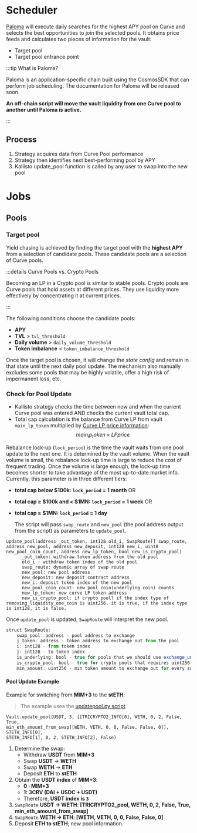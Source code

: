 # Scheduler

[Paloma](https://github.com/palomachain/paloma) will execute daily searches for 
the highest APY pool on Curve and selects the best opportunities to join the selected 
pools. It obtains price feeds and calculates two pieces of information for the vault:

- Target pool
- Target pool entrance point

:::tip What is Paloma?

Paloma is an application-specific chain built using the CosmosSDK that can perform
job scheduling. The documentation for Paloma will be released soon.

**An off-chain script will move the vault liquidity from one Curve pool to another until Paloma is active.**

:::

## Process

1. Strategy acquires data from Curve Pool performance
2. Strategy then identifies next best-performing pool by APY
3. Kallisto update_pool function is called by any user to swap into the new pool

# Jobs

## Pools

### Target pool

Yield chasing is achieved by finding the target pool with the **highest APY** from a selection
of candidate pools. These candidate pools are a selection of Curve pools.

:::details Curve Pools vs. Crypto Pools

Becoming an LP in a Crypto pool is similar to stable pools. 
Crypto pools are Curve pools that hold assets at different prices. 
They use liquidity more effectively by concentrating it at current prices. 

:::

The following conditions choose the candidate pools:

- **APY**
- **TVL** > `tvl_threshold`
- **Daily volume** > `daily_volume_threshold`
- **Token imbalance** < `token_imbalance_threshold`

Once the target pool is chosen, it will change the *state config* and remain in
that state until the next daily pool update. The mechanism also manually excludes
some pools that may be highly volatile, offer a high risk of impermanent loss, etc.

### Check for Pool Update

- Kallisto strategy checks the time between now and when the current Curve pool was entered AND checks the current vault total cap.
- Total cap calculation is the balance from Curve LP from vault `main_lp_token` multiplied by
[Curve LP price information](https://thegraph.com/explorer/subgraph?id=4yx4rR6Kf8WH4RJPGhLSHojUxJzRWgEZb51iTran1sEG&view=Overview):
$$ main_lp_token \times LP price$$

Rebalance lock-up (`lock_period`) is the time the vault waits from one pool update to the
next one. It is determined by the vault volume. When the vault volume is small, the
rebalance lock-up time is large to reduce the cost of frequent trading. Once the volume
is large enough, the lock-up time becomes shorter to take advantage of the most up-to-date
market info. Currently, this parameter is in three different tiers:
* **total cap below $100k: `lock_period` = 1 month** OR
* **total cap ≥ $100k and < $1MN: `lock_period` = 1 week** OR
* **total cap ≥ $1MN: `lock_period`  = 1 day**

  The script will pass `swap_route` and `new_pool` (the pool address output from the script) 
as parameters to `update_pool`.

```js{4-5}
update_pool(address _out_token, int128 old_i, SwapRoute[] swap_route, address new_pool, address new_deposit, int128 new_i, uint8 new_pool_coin_count, address new_lp_token, bool new_is_crypto_pool)
      _out_token: withdraw token address from the old pool
      old_i : withdraw token index of the old pool
      swap_route: dynamic array of swap route
      new_pool: new pool address
      new_deposit: new deposit contract address
      new_i: deposit token index of the new pool
      new_pool_coin_count: new pool coin(underlying coin) counts
      new_lp_token: new curve LP token address
      new_is_crypto_pool: if crypto pool? if the index type of removing_liquidity_one_coin is uint256, it is true, if the index type is int128, it is false.
```

Once `update_pool` is updated, `SwapRoute` will interpret the new pool.

```js
struct SwapRoute:
    swap_pool: address - pool address to exchange
    j_token: address - token address to exchange out from the pool
    i: int128 - from token index
    j: int128 - to token index
    is_underlying: bool - true for pools that we should use exchange_underlying() function instead of exchange() function
    is_crypto_pool: bool - true for crypto pools that requires uint256 index instead of int128
    min_amount: uint256 - min token amount to exchange out for every swap
```

#### Pool Update Example

Example for switching from **MIM+3** to the **stETH**:

> The example uses the [updatepool.py script](scripts.md#updatepoolpy).

```shell
Vault.update_pool(USDT, 3, [[TRICRYPTO2_INFO[0], WETH, 0, 2, False, True, 
min_eth_amount_from_swap][WETH, VETH, 0, 0, False, False, 0]], STETH_INFO[0], 
STETH_INFO[1], 0, 2, STETH_INFO[2], False)
```

1. Determine the swap:
   - Withdraw **USDT** from **MIM+3**
   - Swap **USDT** -> **WETH**
   - Swap **WETH** -> **ETH**
   - Deposit **ETH** to **stETH**
2. Obtain the **USDT index** of **MIM+3**:
   - **0 : MIM+3**
   - **1: 3CRV (DAI + USDC + USDT)**
   - Therefore, **USDT index is `3`**
3. `SwapRoute` **USDT ->  WETH**: **[TRICRYPTO2_pool, WETH, 0, 2, False, True, min_eth_amount_from_swap]**
4. `SwapRoute` **WETH -> ETH**: **[WETH, VETH, 0, 0, False, False, 0]**
5. Deposit **ETH to stETH**; new pool information.
